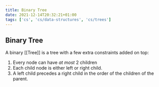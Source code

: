```yaml
---
title: Binary Tree
date: 2021-12-14T20:32:21+01:00
tags: ['cs', 'cs/data-structures', 'cs/trees']
---
```

## Binary Tree
A binary [[Tree]] is a tree with a few extra constraints added on top:
1. Every node can have *at most* 2 children
2. Each child node is either left or right child.
3. A left child precedes a right child in the order of the children of the parent.